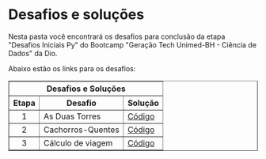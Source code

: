 # Desafios e soluções

Nesta pasta você encontrará os desafios para conclusão da etapa "Desafios Iniciais Py" do Bootcamp "Geração Tech Unimed-BH - Ciência de Dados" da Dio.

Abaixo estão os links para os desafios:

<div align="left">
	<table border=1>
		<tr>
			<th colspan="4">Desafios e Soluções</th>
		</tr>
		<tr>
			<th>Etapa</th>
			<th>Desafio</th>
			<th>Solução</th>
		</tr>
		<tr>
			<td align="center">1</td>
			<td>As Duas Torres</td>
			<td>
				<a href="https://github.com/ANACAPELETTI/DIO/blob/main/Bootcamp%20Gera%C3%A7%C3%A3o%20Tech%20Unimed-BH%20-%20Ci%C3%AAncia%20de%20Dados/Desafios%20Iniciais%20PY%20-%20Unimed-BH/duasTorres.py">
					Código
				</a>
			</td>
		</tr>
		<tr>
			<td align="center">2</td>
			<td>Cachorros-Quentes</td>
			<td>
				<a href="https://github.com/ANACAPELETTI/DIO/blob/main/Bootcamp%20Gera%C3%A7%C3%A3o%20Tech%20Unimed-BH%20-%20Ci%C3%AAncia%20de%20Dados/Desafios%20Iniciais%20PY%20-%20Unimed-BH/cachorroQuente.py">
					Código
				</a>
			</td>
		</tr>
		<tr>
			<td align="center">3</td>
			<td>Cálculo de viagem</td>
			<td>
				<a href="https://github.com/ANACAPELETTI/DIO/blob/main/Bootcamp%20Gera%C3%A7%C3%A3o%20Tech%20Unimed-BH%20-%20Ci%C3%AAncia%20de%20Dados/Desafios%20Iniciais%20PY%20-%20Unimed-BH/calculoViagem.py">
					Código
				</a>
			</td>
		</tr>
	</table>
</div>

